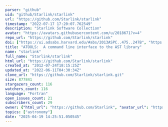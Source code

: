 ```yaml
---
parser: "github"
uid: "github/Starlink/starlink"
url: "https://github.com/Starlink/starlink"
timestamp: "2022-07-17 17:20:07.762549"
description: "Starlink Software Collection"
avatar: "https://avatars.githubusercontent.com/u/2018671?v=4"
repo_url: "https://github.com/Starlink/starlink"
doi: ["https://ui.adsabs.harvard.edu/#abs/2013ASPC..475..247B", "https://ui.adsabs.harvard.edu/abs/2017ascl.soft08001B/abstract"]
title: "ATOOLS:  A command line interface to the AST library"
name: "starlink"
full_name: "Starlink/starlink"
html_url: "https://github.com/Starlink/starlink"
created_at: "2012-07-24T18:15:25Z"
updated_at: "2022-06-11T04:30:34Z"
clone_url: "https://github.com/Starlink/starlink.git"
size: 877841
stargazers_count: 116
watchers_count: 116
language: "Fortran"
open_issues_count: 21
subscribers_count: 29
owner: {"html_url": "https://github.com/Starlink", "avatar_url": "https://avatars.githubusercontent.com/u/2018671?v=4", "login": "Starlink", "type": "Organization"}
topics: ["astronomy"]
date: "2025-04-19 14:25:51.050545"
---
```

